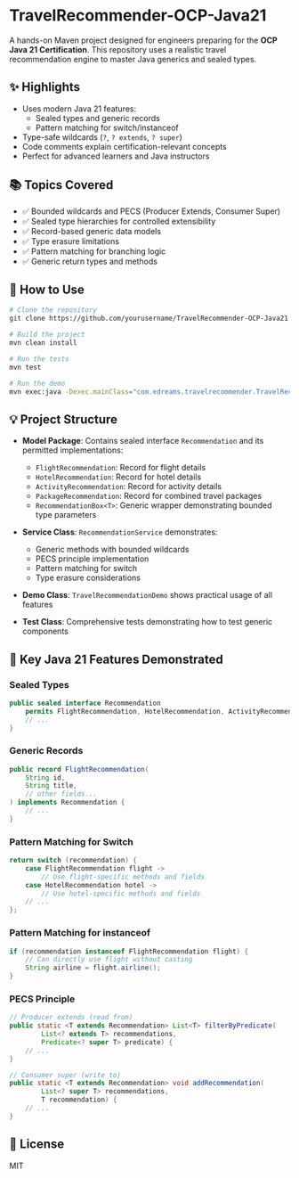 # TravelRecommender-OCP-Java21

A hands-on Maven project designed for engineers preparing for the **OCP Java 21 Certification**. This repository uses a realistic travel recommendation engine to master Java generics and sealed types.

## ✨ Highlights

- Uses modern Java 21 features:
  - Sealed types and generic records
  - Pattern matching for switch/instanceof
- Type-safe wildcards (`?`, `? extends`, `? super`)
- Code comments explain certification-relevant concepts
- Perfect for advanced learners and Java instructors

## 📚 Topics Covered

- ✅ Bounded wildcards and PECS (Producer Extends, Consumer Super)
- ✅ Sealed type hierarchies for controlled extensibility
- ✅ Record-based generic data models
- ✅ Type erasure limitations
- ✅ Pattern matching for branching logic
- ✅ Generic return types and methods

## 🚀 How to Use

```bash
# Clone the repository
git clone https://github.com/yourusername/TravelRecommender-OCP-Java21.git

# Build the project
mvn clean install

# Run the tests
mvn test

# Run the demo
mvn exec:java -Dexec.mainClass="com.edreams.travelrecommender.TravelRecommendationDemo"
```

## 💡 Project Structure

- **Model Package**: Contains sealed interface `Recommendation` and its permitted implementations:
  - `FlightRecommendation`: Record for flight details
  - `HotelRecommendation`: Record for hotel details
  - `ActivityRecommendation`: Record for activity details
  - `PackageRecommendation`: Record for combined travel packages
  - `RecommendationBox<T>`: Generic wrapper demonstrating bounded type parameters

- **Service Class**: `RecommendationService` demonstrates:
  - Generic methods with bounded wildcards
  - PECS principle implementation
  - Pattern matching for switch
  - Type erasure considerations

- **Demo Class**: `TravelRecommendationDemo` shows practical usage of all features

- **Test Class**: Comprehensive tests demonstrating how to test generic components

## 🧠 Key Java 21 Features Demonstrated

### Sealed Types

```java
public sealed interface Recommendation 
    permits FlightRecommendation, HotelRecommendation, ActivityRecommendation, PackageRecommendation {
    // ...
}
```

### Generic Records

```java
public record FlightRecommendation(
    String id,
    String title,
    // other fields...
) implements Recommendation {
    // ...
}
```

### Pattern Matching for Switch

```java
return switch (recommendation) {
    case FlightRecommendation flight -> 
        // Use flight-specific methods and fields
    case HotelRecommendation hotel -> 
        // Use hotel-specific methods and fields
    // ...
};
```

### Pattern Matching for instanceof

```java
if (recommendation instanceof FlightRecommendation flight) {
    // Can directly use flight without casting
    String airline = flight.airline();
}
```

### PECS Principle

```java
// Producer extends (read from)
public static <T extends Recommendation> List<T> filterByPredicate(
        List<? extends T> recommendations, 
        Predicate<? super T> predicate) {
    // ...
}

// Consumer super (write to)
public static <T extends Recommendation> void addRecommendation(
        List<? super T> recommendations, 
        T recommendation) {
    // ...
}
```

## 📝 License

MIT
